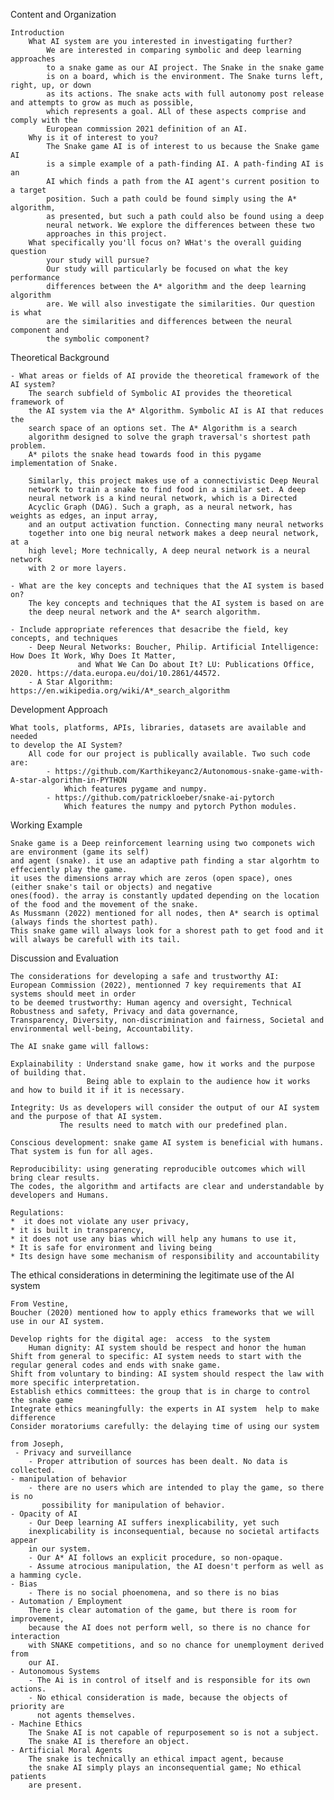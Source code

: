 Content and Organization

    Introduction
        What AI system are you interested in investigating further?
            We are interested in comparing symbolic and deep learning approaches
            to a snake game as our AI project. The Snake in the snake game
            is on a board, which is the environment. The Snake turns left, right, up, or down
            as its actions. The snake acts with full autonomy post release and attempts to grow as much as possible,
            which represents a goal. ALl of these aspects comprise and comply with the 
            European commission 2021 definition of an AI.
        Why is it of interest to you?
            The Snake game AI is of interest to us because the Snake game AI
            is a simple example of a path-finding AI. A path-finding AI is an
            AI which finds a path from the AI agent's current position to a target
            position. Such a path could be found simply using the A* algorithm,
            as presented, but such a path could also be found using a deep
            neural network. We explore the differences between these two
            approaches in this project.
        What specifically you'll focus on? WHat's the overall guiding question
            your study will pursue?
            Our study will particularly be focused on what the key performance
            differences between the A* algorithm and the deep learning algorithm
            are. We will also investigate the similarities. Our question is what 
            are the similarities and differences between the neural component and
            the symbolic component?
            

  Theoretical Background

    - What areas or fields of AI provide the theoretical framework of the AI system?
        The search subfield of Symbolic AI provides the theoretical framework of 
        the AI system via the A* Algorithm. Symbolic AI is AI that reduces the 
        search space of an options set. The A* Algorithm is a search 
        algorithm designed to solve the graph traversal's shortest path problem.
        A* pilots the snake head towards food in this pygame implementation of Snake.
        
        Similarly, this project makes use of a connectivistic Deep Neural 
        network to train a snake to find food in a similar set. A deep 
        neural network is a kind neural network, which is a Directed 
        Acyclic Graph (DAG). Such a graph, as a neural network, has weights as edges, an input array,
        and an output activation function. Connecting many neural networks 
        together into one big neural network makes a deep neural network, at a
        high level; More technically, A deep neural network is a neural network
        with 2 or more layers.

    - What are the key concepts and techniques that the AI system is based on?
        The key concepts and techniques that the AI system is based on are
        the deep neural network and the A* search algorithm.

    - Include appropriate references that desacribe the field, key concepts, and techniques
        - Deep Neural Networks: Boucher, Philip. Artificial Intelligence: How Does It Work, Why Does It Matter, 
                   and What We Can Do about It? LU: Publications Office, 2020. https://data.europa.eu/doi/10.2861/44572.
        - A Star Algorithm: https://en.wikipedia.org/wiki/A*_search_algorithm

Development Approach
    
    What tools, platforms, APIs, libraries, datasets are available and needed 
    to develop the AI System? 
        All code for our project is publically available. Two such code are:
            - https://github.com/Karthikeyanc2/Autonomous-snake-game-with-A-star-algorithm-in-PYTHON
                Which features pygame and numpy.
            - https://github.com/patrickloeber/snake-ai-pytorch
                Which features the numpy and pytorch Python modules.
Working Example

    Snake game is a Deep reinforcement learning using two componets wich are environment (game its self)
    and agent (snake). it use an adaptive path finding a star algorhtm to effeciently play the game. 
    it uses the dimensions array which are zeros (open space), ones (either snake's tail or objects) and negative 
    ones(food). the array is constantly updated depending on the location of the food and the movement of the snake.
    As Mussmann (2022) mentioned for all nodes, then A* search is optimal (always finds the shortest path).
    This snake game will always look for a shorest path to get food and it will always be carefull with its tail.

Discussion and Evaluation

    The considerations for developing a safe and trustworthy AI:
    European Commission (2022), mentionned 7 key requirements that AI systems should meet in order
    to be deemed trustworthy: Human agency and oversight, Technical Robustness and safety, Privacy and data governance,
    Transparency, Diversity, non-discrimination and fairness, Societal and environmental well-being, Accountability.
    
    The AI snake game will fallows:

    Explainability : Understand snake game, how it works and the purpose of building that.
                     Being able to explain to the audience how it works and how to build it if it is necessary.

    Integrity: Us as developers will consider the output of our AI system and the purpose of that AI system. 
               The results need to match with our predefined plan.

    Conscious development: snake game AI system is beneficial with humans.
    That system is fun for all ages. 

    Reproducibility: using generating reproducible outcomes which will bring clear results. 
    The codes, the algorithm and artifacts are clear and understandable by developers and Humans. 

    Regulations: 
    *  it does not violate any user privacy, 
    * it is built in transparency,
    * it does not use any bias which will help any humans to use it,
    * It is safe for environment and living being
    * Its design have some mechanism of responsibility and accountability  

The ethical considerations in determining the legitimate use of the AI system

    From Vestine,
    Boucher (2020) mentioned how to apply ethics frameworks that we will use in our AI system.

    Develop rights for the digital age:  access  to the system
        Human dignity: AI system should be respect and honor the human
    Shift from general to specific: AI system needs to start with the regular general codes and ends with snake game.
    Shift from voluntary to binding: AI system should respect the law with more specific interpretation.
    Establish ethics committees: the group that is in charge to control the snake game
    Integrate ethics meaningfully: the experts in AI system  help to make difference
    Consider moratoriums carefully: the delaying time of using our system

    from Joseph,
     - Privacy and surveillance
        - Proper attribution of sources has been dealt. No data is collected.
    - manipulation of behavior
        - there are no users which are intended to play the game, so there is no
           possibility for manipulation of behavior.
    - Opacity of AI
        - Our Deep learning AI suffers inexplicability, yet such 
        inexplicability is inconsequential, because no societal artifacts appear
        in our system.
        - Our A* AI follows an explicit procedure, so non-opaque.
        - Assume atrocious manipulation, the AI doesn't perform as well as a hamming cycle.
    - Bias
        - There is no social phoenomena, and so there is no bias 
    - Automation / Employment
        There is clear automation of the game, but there is room for improvement,
        because the AI does not perform well, so there is no chance for interaction
        with SNAKE competitions, and so no chance for unemployment derived from
        our AI.
    - Autonomous Systems
        - The Ai is in control of itself and is responsible for its own actions.
        - No ethical consideration is made, because the objects of priority are 
          not agents themselves.
    - Machine Ethics
        The Snake AI is not capable of repurposement so is not a subject. 
        The snake AI is therefore an object. 
    - Artificial Moral Agents
        The snake is technically an ethical impact agent, because
        the snake AI simply plays an inconsequential game; No ethical patients
        are present.


